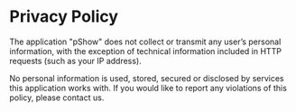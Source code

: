 Privacy Policy
==============
The application "pShow" does not collect or transmit any user’s personal information, 
with the exception of technical information included in HTTP requests (such as your IP address).

No personal information is used, stored, secured or disclosed by services this application works with. 
If you would like to report any violations of this policy, please contact us.
